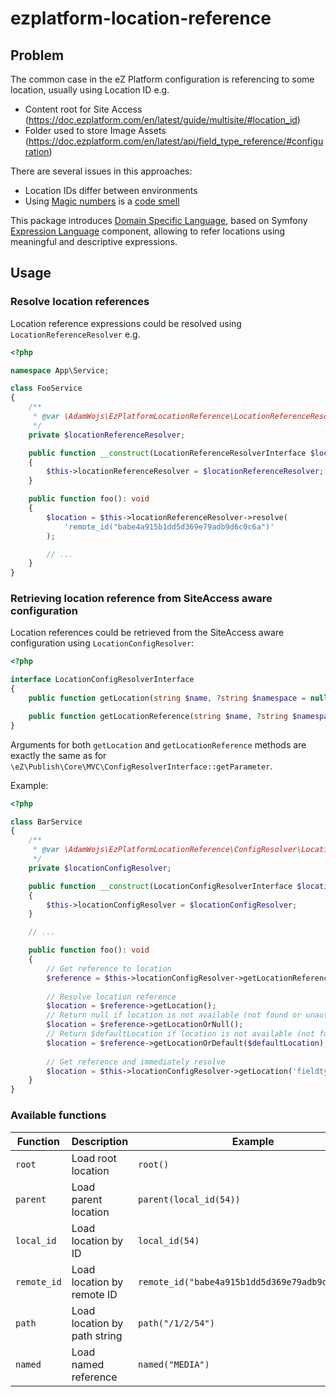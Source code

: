 # ezplatform-location-reference

## Problem

The common case in the eZ Platform configuration is referencing to some location, usually using Location ID e.g.

* Content root for Site Access (https://doc.ezplatform.com/en/latest/guide/multisite/#location_id)
* Folder used to store Image Assets (https://doc.ezplatform.com/en/latest/api/field_type_reference/#configuration)

There are several issues in this approaches:

* Location IDs differ between environments
* Using [Magic numbers](https://en.wikipedia.org/wiki/Magic_number_%28programming%29) is a [code smell](https://en.wikipedia.org/wiki/Code_smell)

This package introduces [Domain Specific Language](https://en.wikipedia.org/wiki/Domain-specific_language), based on Symfony [Expression Language](https://symfony.com/doc/current/components/expression_language.html) component, allowing to refer locations using meaningful and descriptive expressions. 

## Usage

### Resolve location references

Location reference expressions could be resolved using `LocationReferenceResolver` e.g.

```php
<?php

namespace App\Service; 

class FooService 
{
    /**
     * @var \AdamWojs\EzPlatformLocationReference\LocationReferenceResolverInterface  
     */
    private $locationReferenceResolver;

    public function __construct(LocationReferenceResolverInterface $locationReferenceResolver)
    {
        $this->locationReferenceResolver = $locationReferenceResolver;
    }

    public function foo(): void
    {
        $location = $this->locationReferenceResolver->resolve(
            'remote_id("babe4a915b1dd5d369e79adb9d6c0c6a")'
        );

        // ...
    }
}
```

### Retrieving location reference from SiteAccess aware configuration

Location references could be retrieved from the SiteAccess aware configuration 
using `LocationConfigResolver`:  

```php
<?php 

interface LocationConfigResolverInterface
{
    public function getLocation(string $name, ?string $namespace = null, ?string $scope = null): Location;

    public function getLocationReference(string $name, ?string $namespace = null, ?string $scope = null): LocationReference;
}
```


Arguments for both `getLocation` and `getLocationReference` methods are exactly the same as for 
`\eZ\Publish\Core\MVC\ConfigResolverInterface::getParameter`. 


Example:

```php
<?php 

class BarService 
{
    /**
     * @var \AdamWojs\EzPlatformLocationReference\ConfigResolver\LocationConfigResolverInterface  
     */
    private $locationConfigResolver;

    public function __construct(LocationConfigResolverInterface $locationConfigResolver)
    {
        $this->locationConfigResolver = $locationConfigResolver;
    }

    // ...

    public function foo(): void
    {
        // Get reference to location 
        $reference = $this->locationConfigResolver->getLocationReference('content.tree_root.location_id');
        
        // Resolve location reference 
        $location = $reference->getLocation();
        // Return null if location is not available (not found or unauthorized)  
        $location = $reference->getLocationOrNull();
        // Return $defaultLocation if location is not available (not found or unauthorized)
        $location = $reference->getLocationOrDefault($defaultLocation);
        
        // Get reference and immediately resolve
        $location = $this->locationConfigResolver->getLocation('fieldtypes.ezimageasset.parent_location');
    }
}
```

### Available functions

| Function    | Description                  | Example                                         |
|-------------|------------------------------|-------------------------------------------------|
| `root`      | Load root location           | `root()`                                        |
| `parent`    | Load parent location         | `parent(local_id(54))`                          |
| `local_id`  | Load location by ID          | `local_id(54)`                                  |
| `remote_id` | Load location by remote ID   | `remote_id("babe4a915b1dd5d369e79adb9d6c0c6a")` |
| `path`      | Load location by path string | `path("/1/2/54")`                               |
| `named`     | Load named reference         | `named("MEDIA")`                                |
